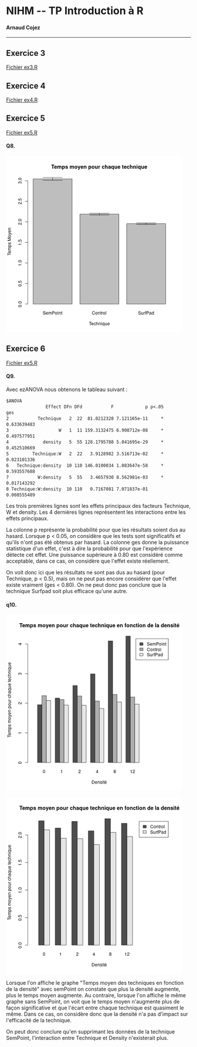 # NIHM -- TP Introduction à R
#### Arnaud Cojez

____________

## Exercice 3
[Fichier ex3.R](ex3.R)

## Exercice 4
[Fichier ex4.R](ex4.R)

## Exercice 5
[Fichier ex5.R](ex5.R)

#### Q8.
![Temps moyen pour chaque technique (ex5)](ex5.png)

## Exercice 6
[Fichier ex5.R](ex6.R)

#### Q9.

Avec ezANOVA nous obtenons le tableau suivant :

```
$ANOVA
               Effect DFn DFd           F            p p<.05         ges
2           Technique   2  22  81.0212328 7.121165e-11     * 0.633639483
3                   W   1  11 159.3132475 6.908712e-08     * 0.497577951
4             density   5  55 128.1795788 5.041695e-29     * 0.452510669
5         Technique:W   2  22   3.9128982 3.516713e-02     * 0.023101336
6   Technique:density  10 110 146.0100034 1.083647e-58     * 0.593557688
7           W:density   5  55   3.4657930 8.562981e-03     * 0.017143292
8 Technique:W:density  10 110   0.7167081 7.071837e-01       0.008555489
```

Les trois premières lignes sont les effets principaux des facteurs Technique, W et density.
Les 4 dernières lignes représentent les interactions entre les effets principaux.

La colonne p représente la probabilité pour que les résultats soient dus au hasard. Lorsque p < 0.05, on considère que les tests sont significatifs et qu'ils n'ont pas été obtenus par hasard.
La colonne ges donne la puissance statistique d'un effet, c'est à dire la probabilité pour que l'expérience détecte cet effet.
Une puissance supérieure à 0.80 est considéré comme acceptable, dans ce cas, on considère que l'effet existe réellement.

On voit donc ici que les résultats ne sont pas dus au hasard (pour Technique, p < 0.5), mais on ne peut pas encore considérer que l'effet existe vraiment (ges < 0.80). On ne peut donc pas conclure que la technique Surfpad soit plus efficace qu'une autre.

#### q10.

![Temps moyen pour chaque technique en fonction de la densité (ex6)](ex6.png)

![Temps moyen pour chaque technique en fonction de la densité, sans SemPoint (ex6)](ex6_sans_semPoint.png)

Lorsque l'on affiche le graphe "Temps moyen des techniques en fonction de la densité" avec semPoint on constate que plus la densité augmente, plus le temps moyen augmente.
Au contraire, lorsque l'on affiche le même graphe sans SemPoint, on voit que le temps moyen n'augmente plus de façon significative et que l'écart entre chaque technique est quasiment le même. Dans ce cas, on considère donc que la densité n'a pas d'impact sur l'efficacité de la technique.

On peut donc conclure qu'en supprimant les données de la technique SemPoint, l'interaction entre Technique et Density n'existerait plus.

